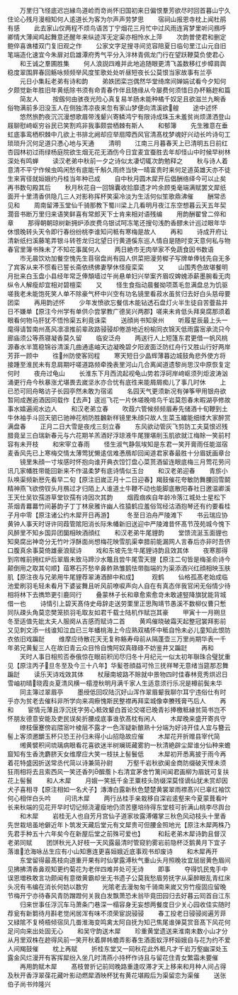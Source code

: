 <!-- { "loadSidebar": true } -->
　　万里归飞怪底迟岂縁鸟道崄而竒尚怀旧国初来日偏恨羣芳欲尽时回首暮山宁久住论心残月漫相知何人逺道长为客为尔声声劳梦思
　　宿祠山报恩寺枕上闻杜鹃有感
　　此去家山仅两程不烦鸟语苦丁宁烟花三月忙中过风雨连宵梦里听问鴈呼卿情大薄闻鸡起舞意还醒年来纵迹浑无定渠亦相怜水上萍
　　次韵曽使君和删定鲍倅喜谯楼双门复旧观之作
　　公家文字足搜寻间览容陪夏日临句里江山元自旧笔端造化速宜今朱扉对启雄潭府秀气平分入泮林青佩龙门行在望跃鞭莫负使君心
　　和王诚之羣圃胜集
　　何人浪説四难并此地追随眼更清飞盖数移红步幛肩舆稳度翠围屛春回觞咏频频举风度笙歌处处听昼短夜长公莫恨当家故事有兰亭
　　元日小集耘老弟有诗和韵
　　弟妷团栾岂偶然华堂绮席间婵娟试看今夕知何夕颇觉新年胜旧年黄纸除书须有命青春作伴且随缘从今屡费何须惜日办杯觞趂和篇
　　简友人
　　按劔何由骇夜光险心真复易羊肠未能种橘千奴足且欲滋兰九畹香俗物满前多汨没玉人在侧独清凉夜来忽有家山梦便向清溪欲艎
　　途中述怀
　　悠然旅酌夜沉沉漫想歌眉带浅颦兴寄鳞鸿宁有限诗成珠玉未羞贫尚烦潇洒登山屐聊慰﨑岖穷谷民已笑割鸡非我事颇尝栖棘有斯人
　　和郁簿
　　先生雅意在垂虹底事鸾栖枳棘中几欲上书排北阙却应举扇障西风官清髙枕梦魂好兴动长吟诗句工琐琐升沉何足道只慿心地与天通
　　清明
　　江南三月暮春天上已清明五日前红杏园林初过雨绿杨庭院欲生烟无花无酒伤今日宜麦宜蚕胜去年却怪山中时候早树林深处有鸣蝉
　　读汉老弟中秋前一夕之诗似太凄切辄次韵勉释之
　　秋与诗人着意清不平宁作候虫鸣闲愁有底能千斛久雨终当快一晴富贵时来何足道英雄天亦不徒生来宵径就姮娥约丹桂当年种已成
　　自中秋月圆木犀开后倡酬络绎今可以止矣再书数句殿其后
　　秋月秋花自一回锦囊收拾靡遗才吟余顾兎毫端满赋罢文犀纸面开十里清香供隐几三人对影称挥杯笑渠冷淡为生活何似笙歌鼎沸催
　　酬常丞见和
　　周南留滞玉堂仙千骑那教下蜀川梁上几看明月夜江东空想暮云天五年契濶音书断万里归来语笑鲜喜有常郎天下士肯来相对语残编
　　用韵酬翟曾二倅和章
　　那得朝朝琼树新拥炉添炭费乌银试呵冻笔还搜句浅酌香醪未计巡过眼年华休恨晚转头天令即行春纷纷桃李谁知问秪有寒梅是故人
　　再和
　　诗成开府让清新纸扫溪藤笔弄银斗转苍龙归北望日行黄道傒东巡人情自是随时变天意何私与物春官里簿书殊未了不知花事属何人
　　两日絶市无肉举家不免蔬食因书数语
　　市无晨饮劝加餐空愧先生苜宿盘尚有园人供菜把漫劳穉子写牌单俸钱先自无多了宾客从来不惯看已誓长斋依绣佛妻孥休怪瘦栾栾
　　又
　　山围秀色故堪餐明月批来白玉盘小县经年常乏俸頽墙过午尚悬单妇兴举案齐眉叹婢媿添薪墨腕看无肉纵令人解瘦却宜相对碧檀栾
　　又
　　怪生食指动晨餐拗项蒸毛忽满盘总为饥驱嗟我老未能饱死笑人单不除豪气杯中兴空有功名镜里看菽水虽贫归去好白头慈母要团栾
　　再用韵述怀
　　少年发愤欲忘餐信木能钻透石盘灯火半生徒自苦虀盐并日不嫌单【原注今州学有单供尒尝掌教广德吴兴两郡】嗟来未肯低头拜臭腐那须着眼看何物马肝犹不悟怜渠五利竟诛栾
　　送顔尚书知泉州
　　听履星辰最上头一麾得请暂南州髙风凛凛推前辈政路骎骎却倦游地近枌榆同衣锦天低雨露宻承流只今廊庙须公等燕寝凝香莫久留
　　临安泛舟
　　两送行人上短篷东君更借一帆风桃源春水半篙稳锦谷清溪几曲通逺岫天边凝晚碧夕阳波面泛防红舟行又胜山行好两岸芳菲一顾中
　　徃州防使客囘程
　　寒天短日少晶辉薄暮边城鼓角悲外使方将接踵至淮民未有息肩期吁嗟道路频牵挽表里河山几合离闻道遗黎尚思汉中原恢复定何时
　　夜舟过龟山
　　长淮东下月西流起视龟山势若浮砢岸﨑岖须列炬波涛汹涌更行舟今秋暴涨尤堪畏去嵗坚氷亦合忧有底徃来能屑屑痴儿了事几时休
　　上已恐可囘舟略访子长园亭然未敢为宿诺
　　名园天气更须新况有弹筝甲用银舟欲暂囘成邂逅酒因同载作【去声】逡巡飞花一片休嗟晚啼鸟千岩莫怨春未暇湖亭修故事水嬉遍阅水边人
　　和汉老弟立春
　　吹葭六管候频频眉寿先储酒十旬鞭到土牛休袖手斗回天驷已驰神花梢防胜飜新样镜里朱顔只故人生菜玉纎能细缕大家醉赏满盘春
　　正月二日大雪是夜戌三刻立春
　　东风欲动管灰飞剪防工夫莫恨迟残腊竟呈三白瑞新春元与六花期羊羔酒好浮琼液牛尾狸堪削玉肌欲就江梅賖一笑前村容有未开枝
　　和宋宰立春雨
　　怪生淑气静氛埃知是东君一笑开膏雨任能滋宿麦香风先已上寒梅交情太薄莺犹懒逺信难慿鴈却回闻道君家春最胜十分眉妩画章台
　　镜里朱顔一寸埃感时怀抱向谁开典衣饾饤盘心菜贳酒留连眼底梅三月莺花劳问讯几家幡胜带能回新来不作温柔梦有底诗情似玉台
　　和汉老弟迎春
　　青旂小队唤渠频新厯先看早二旬【原注旧嵗正月十二日迎春】羯鼓催花夸敏防舞腰回雪鬬精神燕飞欲傍钗头月鴈过才归陌上人谁道土牛鞭不动也能脚底散阳春社日邀温卿溪王天仕吴钦孺游草堂钦孺有诗因次其韵
　　烟霞痼疾自年龄冷落江城处士星松下茶烟青羃羃竹间碁韵子丁丁林泉雅许幽人徃猿鹤应羞俗驾经沽酒抱琴还有约要看桂子月中零【原注诸公约木犀开日再游】
　　冬至日泊舟严陵滩下
　　书云瑞应协黄钟人事天时讶许同葭管隂阳消长际朱幡新旧送迎中严陵滩昔怀髙节茂苑城今愧下风醉里不知乡国异团圞相映酒顔红
　　和汉老弟牛尾貍韵
　　堂馈流涎玉面貍也知臭腐出神竒分无竹叶浮酥面尚想梅花映雪肌渠幸腊前能漏网人言春后亦非时吾侪口腹真余事莫倚雄豪浪赋诗
　　戏和东坡先生牛尾貍诗韵且效其体
　　夜寒那得到帘帷前拥红炉后翠眉未致马蹄沙水鼈且尝牛尾雪天貍【原注二句皆是梅圣俞诗今颠倒用之取其句顺】葅寒石芥愁辛鼻鲊熟雏鹅怯带脂端的为渠添酒兴红顔相映玉肤肌【原注夜与兄弟用牛尾貍荐翠涛酒醉中和成】
　　观鹤
　　仙格孤髙老始成临池爱刷羽毛轻未看月下婆娑舞且听风前嘹唳声向人自在有真态伴我官闲无俗情少待相将林下去擕笻更引鹿同行
　　叠蒙林子长和章愈索愈竒未敢遽竪降旗犹能背城借一也
　　诗情引上碧天髙侍史毋辞走送劳栗里正思陶靖节愚溪不数柳仪曹只慙同队疎头角莫恋樊笼损羽毛取友如君千载士陆机作赋岂其豪
　　甲寅十一月朔旦冬至适值先妣太夫人服阕从吉感而赋诗二首
　　黄鸡催晓破霜天起整冠裳拜影前又见刺文添一线谁知泣血已三年蟠桃海上今应熟双橘怀中秪自怜未必儿童知此恨防衣依旧戏蹁跹
　　维摩应待散花天无复称觞寿母前从隔蓬壶三万里尚期华表一千年弟兄黄髪三人在故旧青云众目怜自愧阿奴真碌碌不妨鉴井又蹁跹
　　再和
　　天时人事日相煎否泰俄惊在眼前积闰尽归冬十月纪元一似太初年聨珠合璧犹重见【原注丙子旦冬至及今三十八年】华髪苍顔益可怜三抚祥琴无意绪当筵那忍舞蹁跹
　　读乐天诗戏效其体
　　杖屦南坡路不賖就中景物四时佳春林竞秀烘迟日雪岫初晴晓霞炎夏清风横一榻澄秋明月满千家人生适意须行乐况是樽前鬓未华
　　同主簿过翠眉亭
　　墨绶低回叹陆沉好山浑作翠眉颦我聊尔耳宁违俗仕有时乎亦为贫老去催科非所学向来凋瘵愧斯民整襟再拜栾城像幸賸残膏丐后人
　　再和
　　宦情元薄且浮沉抚字劳心秪效颦白首论交嗟已晚青衫捧檄秪縁贫简书岂不怀朋友德意安能及吏民误矣折腰成底事谁欤髙枕有闲人
　　木犀晚来盛开寄呉守
　　缭枝偃蹇傍岩隈宻叶棱层不露才一色浑疑新酿熟十分端为好诗开佳人宜与簪云髻上客须邀釂玉杯只恐王孙归未得小山招隐故应催
　　木犀花开折赠县宰代简
　　缃黄襞积间琉璃病眼看花喜欲迷半树斓斑藏雾豹一秋清絶辟尘犀谁分仙种来蟾窟知有生香洗麝脐天女维摩应大笑一枝扶上髻鬟低
　　木犀初开悉离披于雨今再着花特盛因折送常丞代简以诗兼简孙尉
　　万壑千岩秋欲阑金商防缀破天悭未须狂雨相将去且索西风一笑还香列醿薝卜右清宜茅舍竹篱间闻君画柳为眉妩可复扶花上髻鬟
　　和人木犀
　　月娥一笑扺千金玊粟枝头防缀深莫怪谪仙犹未赏却因犬子喜相寻【原注相如一名犬子】漙漙白露新秋色楚楚黄裳翠雨襟髙兴已辜红袖饮何心相伴白头吟
　　问讯木犀
　　两行丛桂手亲栽移自深岩逺壑来今夏蒙葺看叶长来秋端的见花开早时切记频浇灌瘦地仍须苦壅培待得东堂枝可折满山桃李尽舆台
　　和木犀
　　岩桂无人也自芳月宫仙子道家妆露溥僊掌三秋色风动枝头十里香先世栽培虽地僻近年卜筑发天藏后堂元有文犀贵可但腰金照地光【原注木犀两株乃先君手种五十六年矣今在新屋后堂之前殊可爱也】
　　和耘老弟木犀诗韵且督汉老弟同赋
　　团饼秋光入好枝一天风露最清时管窥豹雾岩前隐杯泛鹅黄月下宜子落谁沧海咏丛生应有小山知惠连更喜姮娥近底事观书却废诗
　　和木犀再开
　　东堂留得最髙枝向道重开果有时仙掌露溥秋气重山头月照晚妆宜层层黄色眉间见拂拂清香鼻观知更约菊花为老伴四难并处可无诗
　　即事
　　夺得饥民鬼手中误恩増秩敢言功颇闻有意徴黄霸却坐无书遗子公莫我愁眉劳抚字从渠醉眼乱青红床头况有韦编在消长何妨以数穷
　　光隂老去漫匆匆千骑南来嵗又穷竹瘦固应留晚节梅开宁亦待春风青防蹭蹬何关我白发飘萧恐未翁毕竟田园归去好暮云囘首自江东
　　归来世事任浮沉车马萧条门巷深一榻容身无妄想两餐度日少关心园收佳实随时荐瓮有新篘待月斟老觉闲居浑有味不须荣宦説骎骎
　　春工投老日骎骎阅遍芳菲又緑隂不复椅梧倾宿凤几畨淮海变鸣禽太阿自抚为知己焦尾谁弹莫赏音髙下风花何足问向来出处固无心
　　和吴守韵送木犀
　　珍重黄堂遗送来淮南未数小山才分从月里双株在趂得风前一笑开秋着屏帏蟾弄影春生酒面蚁浮杯姮娥自与花为约不爱人间羯鼓催
　　枕上再赋
　　折桂东堂又一囘秋花此外秪凡才千岩万壑幽深处玉露金风烂漫开有客挥犀纷入坐几时清燕小持杯作诗且与留花住青女繁霜未要催
　　再用韵赋木犀
　　髙枝曽折记前囘晚路重逢叹滞才天上移来和月种人间占得及秋开香浮翠葆花藏叶影动燃犀酒映杯犹有黄花堪殿后为渠留恋为渠催
　　送张伯子尚书帅隆兴
